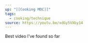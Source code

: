 ```yaml
---
up: "[[Cooking MOC]]"
tags:
  - cooking/technique
source: https://youtu.be/xdGy5VXby14
---
```

Best video I've found so far